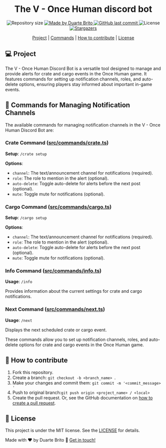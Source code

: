 <h1 align="center">The V - Once Human discord bot</h1>
<p align="center">
  <img
    alt="Repository size"
    src="https://img.shields.io/github/repo-size/duartejbrito/oh-v-bot-2"
  />
 <a href="https://www.linkedin.com/in/duartebrito/">
    <img
      alt="Made by Duarte Brito"
      src="https://img.shields.io/badge/made%20by-Duarte%20Brito-%2304D361"
    />
  </a>
  <a href="https://github.com/duartejbrito/oh-v-bot-2/commits/main">
    <img
      alt="GitHub last commit"
      src="https://img.shields.io/github/last-commit/duartejbrito/oh-v-bot-2"
    />
  </a>
  <img
    alt="License"
    src="https://img.shields.io/badge/license-MIT-brightgreen"
  />
  <a href="https://github.com/duartejbrito/oh-v-bot-2/stargazers">
    <img
      alt="Stargazers"
      src="https://img.shields.io/github/stars/duartejbrito/oh-v-bot-2?style=social"
    />
  </a>
</p>

<p align="center">
  <a href="#-project">Project</a> |
  <a href="#-commands-for-managing-notification-channels">Commands</a> |
  <a href="#-how-to-contribute">How to contribute</a> |
  <a href="#-license">License</a>
</p>

## 💻 Project

The V - Once Human Discord Bot is a versatile tool designed to manage and provide alerts for crate and cargo events in the Once Human game. It features commands for setting up notification channels, roles, and auto-delete options, ensuring players stay informed about important in-game events.

## 📢 Commands for Managing Notification Channels

The available commands for managing notification channels in the V - Once Human Discord Bot are:

### Crate Command ([src/commands/crate.ts](src/commands/crate.ts))

**Setup**: `/crate setup`

**Options**:

- `channel`: The text/announcement channel for notifications (required).
- `role`: The role to mention in the alert (optional).
- `auto-delete`: Toggle auto-delete for alerts before the next post (optional).
- `mute`: Toggle mute for notifications (optional).

### Cargo Command ([src/commands/cargo.ts](src/commands/cargo.ts))

**Setup**: `/cargo setup`

**Options**:

- `channel`: The text/announcement channel for notifications (required).
- `role`: The role to mention in the alert (optional).
- `auto-delete`: Toggle auto-delete for alerts before the next post (optional).
- `mute`: Toggle mute for notifications (optional).

### Info Command ([src/commands/info.ts](src/commands/info.ts))

**Usage**: `/info`

Provides information about the current settings for crate and cargo notifications.

### Next Command ([src/commands/next.ts](src/commands/next.ts))

**Usage**: `/next`

Displays the next scheduled crate or cargo event.

These commands allow you to set up notification channels, roles, and auto-delete options for crate and cargo events in the Once Human game.

## 🤔 How to contribute

1. Fork this repository.
2. Create a branch: `git checkout -b <branch_name> `.
3. Make your changes and commit them: `git commit -m '<commit_message> '`
4. Push to original branch:`git push origin <project_name> / <local>`
5. Create the pull request. Or, see the GitHub documentation on [how to create a pull request][pr].

## 📝 License

This project is under the MIT license. See the [LICENSE](https://github.com/duartejbrito/oh-v-bot-2/blob/main/LICENSE.md) for details.

Made with ♥ by Duarte Brito 👋 [Get in touch!](https://www.linkedin.com/in/duartebrito/)

[pr]: https://help.github.com/en/github/collaborating-with-issues-and-pull-requests/creating-a-pull-request
[git]: https://git-scm.com
[node]: https://nodejs.org/
[ts]: https://www.typescriptlang.org/
[discord.js]: https://discord.js.org/
[eslint]: https://eslint.org/
[prettier]: https://prettier.io/
